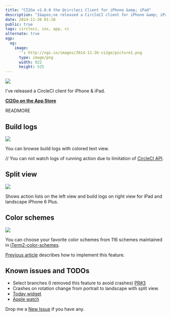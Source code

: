 ```yaml
---
title: "CI2Go v1.0.0 the @circleci Client for iPhone &amp; iPad"
description: "I&apos;ve released a CircleCI client for iPhone &amp; iPad."
date: 2014-11-26 01:10
public: true
tags: circleci, ios, app, ci
alternate: true
ogp:
  og:
    image:
      '': http://ngs.io/images/2014-11-26-ci2go/picture1.png
      type: image/png
      width: 922
      height: 525
---
```


[![](2014-11-26-ci2go/picture1.png)][AppStore]

I&apos;ve released a CircleCI client for iPhone &amp; iPad.

**[CI2Go on the App Store][AppStore]**

READMORE

## Build logs

![](2014-11-26-ci2go/picture2.png)

You can browse build logs with colored text view.

// You can not watch logs of running action due to limitation of [CircleCI API][API].

## Split view

![](2014-11-26-ci2go/picture3.png)

Shows action lists on the left view and build logs on right view for iPad and landscape iPhone 6 Plus.

## Color schemes

![](2014-11-26-ci2go/picture4.png)

You can choose your favorite color schemes from 116 schemes maintained in [iTerm2-color-schemes].

[Previous article] describes how to implement this feature.

## Known issues and TODOs

- Select branches (I removed this feature to avoid crashes) [PR#3]
- Crashes on rotation change from portrait to landscape with split view.
- [Today widget]
- [Apple watch]

Drop me a [New Issue] if you have any.

[AppStore]: https://itunes.apple.com/app/id940028427?mt=8
[API]: https://circleci.com/docs/api
[iTerm2-color-schemes]: http://iterm2colorschemes.com/
[PR#3]: https://github.com/ngs/ci2go/pull/3
[New Issue]: https://github.com/ngs/ci2go/issues/new
[Today widget]: https://developer.apple.com/library/ios/documentation/General/Conceptual/ExtensibilityPG/NotificationCenter.html
[Apple watch]: https://developer.apple.com/watchkit/
[Previous article]: /2014/10/26/refresh-ui-appearance/
